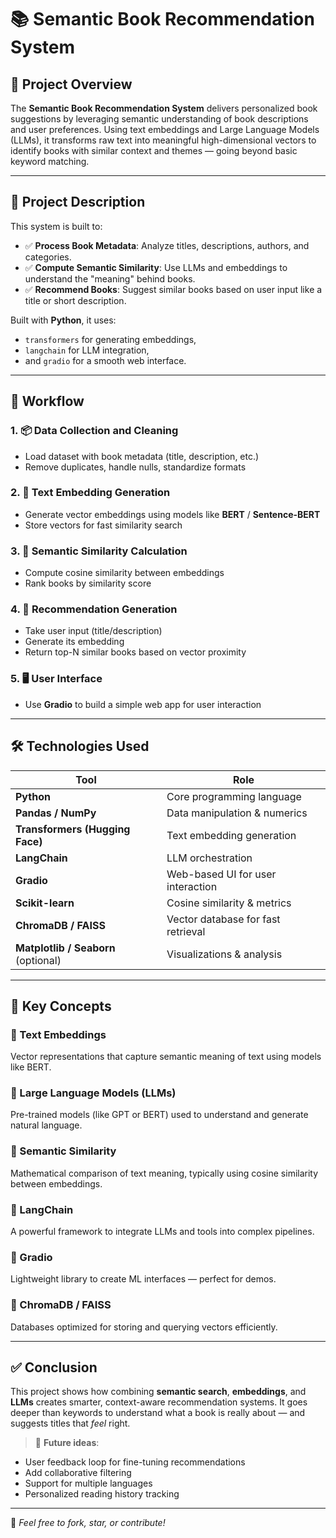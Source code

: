 # 📚 Semantic Book Recommendation System

## 🚀 Project Overview

The **Semantic Book Recommendation System** delivers personalized book suggestions by leveraging semantic understanding of book descriptions and user preferences. Using text embeddings and Large Language Models (LLMs), it transforms raw text into meaningful high-dimensional vectors to identify books with similar context and themes — going beyond basic keyword matching.

---

## 📖 Project Description

This system is built to:

- ✅ **Process Book Metadata**: Analyze titles, descriptions, authors, and categories.
- ✅ **Compute Semantic Similarity**: Use LLMs and embeddings to understand the "meaning" behind books.
- ✅ **Recommend Books**: Suggest similar books based on user input like a title or short description.

Built with **Python**, it uses:
- `transformers` for generating embeddings,
- `langchain` for LLM integration,
- and `gradio` for a smooth web interface.

---

## 🔄 Workflow

### 1. 📦 Data Collection and Cleaning
- Load dataset with book metadata (title, description, etc.)
- Remove duplicates, handle nulls, standardize formats

### 2. 🧠 Text Embedding Generation
- Generate vector embeddings using models like **BERT** / **Sentence-BERT**
- Store vectors for fast similarity search

### 3. 🧮 Semantic Similarity Calculation
- Compute cosine similarity between embeddings
- Rank books by similarity score

### 4. 📌 Recommendation Generation
- Take user input (title/description)
- Generate its embedding
- Return top-N similar books based on vector proximity

### 5. 🖥️ User Interface
- Use **Gradio** to build a simple web app for user interaction

---

## 🛠️ Technologies Used

| Tool | Role |
|------|------|
| **Python** | Core programming language |
| **Pandas / NumPy** | Data manipulation & numerics |
| **Transformers (Hugging Face)** | Text embedding generation |
| **LangChain** | LLM orchestration |
| **Gradio** | Web-based UI for user interaction |
| **Scikit-learn** | Cosine similarity & metrics |
| **ChromaDB / FAISS** | Vector database for fast retrieval |
| **Matplotlib / Seaborn** (optional) | Visualizations & analysis |

---

## 🧠 Key Concepts

### 🔹 Text Embeddings
Vector representations that capture semantic meaning of text using models like BERT.

### 🔹 Large Language Models (LLMs)
Pre-trained models (like GPT or BERT) used to understand and generate natural language.

### 🔹 Semantic Similarity
Mathematical comparison of text meaning, typically using cosine similarity between embeddings.

### 🔹 LangChain
A powerful framework to integrate LLMs and tools into complex pipelines.

### 🔹 Gradio
Lightweight library to create ML interfaces — perfect for demos.

### 🔹 ChromaDB / FAISS
Databases optimized for storing and querying vectors efficiently.

---

## ✅ Conclusion

This project shows how combining **semantic search**, **embeddings**, and **LLMs** creates smarter, context-aware recommendation systems. It goes deeper than keywords to understand what a book is really about — and suggests titles that *feel* right.

> 🔮 **Future ideas**:
- User feedback loop for fine-tuning recommendations
- Add collaborative filtering
- Support for multiple languages
- Personalized reading history tracking

---

📌 _Feel free to fork, star, or contribute!_

